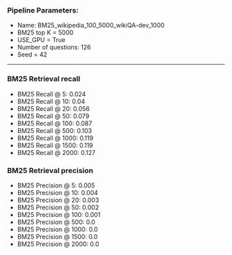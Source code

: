 ### Pipeline Parameters:
* Name: BM25_wikipedia_100_5000_wikiQA-dev_1000
* BM25 top K = 5000
* USE_GPU = True
* Number of questions: 126
* Seed = 42
------
### BM25 Retrieval recall 
* BM25 Recall @ 5: 0.024
* BM25 Recall @ 10: 0.04
* BM25 Recall @ 20: 0.056
* BM25 Recall @ 50: 0.079
* BM25 Recall @ 100: 0.087
* BM25 Recall @ 500: 0.103
* BM25 Recall @ 1000: 0.119
* BM25 Recall @ 1500: 0.119
* BM25 Recall @ 2000: 0.127
### BM25 Retrieval precision 
* BM25 Precision @ 5: 0.005
* BM25 Precision @ 10: 0.004
* BM25 Precision @ 20: 0.003
* BM25 Precision @ 50: 0.002
* BM25 Precision @ 100: 0.001
* BM25 Precision @ 500: 0.0
* BM25 Precision @ 1000: 0.0
* BM25 Precision @ 1500: 0.0
* BM25 Precision @ 2000: 0.0
